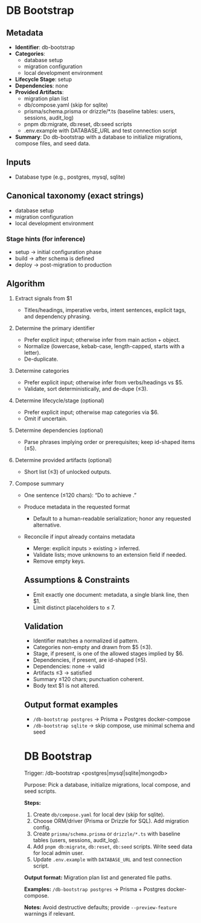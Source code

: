 # DB Bootstrap

## Metadata

- **Identifier**: db-bootstrap  
- **Categories**: 
  - database setup
  - migration configuration
  - local development environment
- **Lifecycle Stage**: setup  
- **Dependencies**: none  
- **Provided Artifacts**: 
  - migration plan list
  - db/compose.yaml (skip for sqlite)
  - prisma/schema.prisma or drizzle/*.ts (baseline tables: users, sessions, audit_log)
  - pnpm db:migrate, db:reset, db:seed scripts
  - .env.example with DATABASE_URL and test connection script  
- **Summary**: Do db-bootstrap with a database to initialize migrations, compose files, and seed data.

## Inputs

- Database type (e.g., postgres, mysql, sqlite)

## Canonical taxonomy (exact strings)

- database setup
- migration configuration
- local development environment

### Stage hints (for inference)

- setup → initial configuration phase  
- build → after schema is defined  
- deploy → post-migration to production  

## Algorithm

1. Extract signals from $1  
   * Titles/headings, imperative verbs, intent sentences, explicit tags, and dependency phrasing.

2. Determine the primary identifier  
   * Prefer explicit input; otherwise infer from main action + object.  
   * Normalize (lowercase, kebab-case, length-capped, starts with a letter).  
   * De-duplicate.

3. Determine categories  
   * Prefer explicit input; otherwise infer from verbs/headings vs $5.  
   * Validate, sort deterministically, and de-dupe (≤3).

4. Determine lifecycle/stage (optional)  
   * Prefer explicit input; otherwise map categories via $6.  
   * Omit if uncertain.

5. Determine dependencies (optional)  
   * Parse phrases implying order or prerequisites; keep id-shaped items (≤5).

6. Determine provided artifacts (optional)  
   * Short list (≤3) of unlocked outputs.

7. Compose summary  
   * One sentence (≤120 chars): “Do <verb> <object> to achieve <outcome>.”

8. Produce metadata in the requested format  
   * Default to a human-readable serialization; honor any requested alternative.

9. Reconcile if input already contains metadata  
   * Merge: explicit inputs > existing > inferred.  
   * Validate lists; move unknowns to an extension field if needed.  
   * Remove empty keys.

## Assumptions & Constraints

- Emit exactly one document: metadata, a single blank line, then $1.
- Limit distinct placeholders to ≤ 7.

## Validation

- Identifier matches a normalized id pattern.
- Categories non-empty and drawn from $5 (≤3).
- Stage, if present, is one of the allowed stages implied by $6.
- Dependencies, if present, are id-shaped (≤5).
- Dependencies: none → valid
- Artifacts ≤3 → satisfied
- Summary ≤120 chars; punctuation coherent.
- Body text $1 is not altered.

## Output format examples

- `/db-bootstrap postgres` → Prisma + Postgres docker-compose  
- `/db-bootstrap sqlite` → skip compose, use minimal schema and seed  

# DB Bootstrap

Trigger: /db-bootstrap <postgres|mysql|sqlite|mongodb>

Purpose: Pick a database, initialize migrations, local compose, and seed scripts.

**Steps:**

1. Create `db/compose.yaml` for local dev (skip for sqlite).
2. Choose ORM/driver (Prisma or Drizzle for SQL). Add migration config.
3. Create `prisma/schema.prisma` or `drizzle/*.ts` with baseline tables (users, sessions, audit_log).
4. Add `pnpm db:migrate`, `db:reset`, `db:seed` scripts. Write seed data for local admin user.
5. Update `.env.example` with `DATABASE_URL` and test connection script.

**Output format:** Migration plan list and generated file paths.

**Examples:** `/db-bootstrap postgres` → Prisma + Postgres docker-compose.

**Notes:** Avoid destructive defaults; provide `--preview-feature` warnings if relevant.
